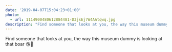 ```yaml
---
date: '2019-04-07T15:04:23+01:00'
photo:
  - url: 1114900480612884481-D3jsEj7W4AAtqwq.jpg
description: "Find someone that looks at you, the way this museum dummy is looking at that boar \U0001F618\U0001F417 "
---
```

Find someone that looks at you, the way this museum dummy is looking at that boar 😘🐗 
